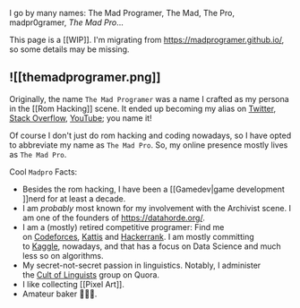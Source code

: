 I go by many names: The Mad Programer, The Mad, The Pro, madpr0gramer, *The Mad Pro*...

This page is a [[WIP]]. I'm migrating from https://madprogramer.github.io/, so some details may be missing.

![[themadprogramer.png]]
----------------

Originally, the name `The Mad Programer` was a name I crafted as my persona in the [[Rom Hacking]] scene. It ended up becoming my alias on [Twitter](https://twitter.com/TheMadProgramer), [Stack Overflow](https://stackoverflow.com/users/2089784/madprogramer), [YouTube](https://www.youtube.com/@themadpro); you name it!

Of course I don't just do rom hacking and coding nowadays, so I have opted to abbreviate my name as `The Mad Pro`. So, my online presence mostly lives as `The Mad Pro`.

Cool `Madpro` Facts:
* Besides the rom hacking, I have been a [[Gamedev|game development ]]nerd for at least a decade.
* I am _probably_ most known for my involvement with the Archivist scene. I am one of the founders of https://datahorde.org/.
* I am a (mostly) retired competitive programer: Find me on [Codeforces](https://codeforces.com/profile/themadprogramer), [Kattis](https://open.kattis.com/users/ahmet-akkoc) and [Hackerrank](https://www.hackerrank.com/themadpr0gramer). I am mostly committing to [Kaggle](https://www.kaggle.com/themadprogramer), nowadays, and that has a focus on Data Science and much less so on algorithms.
* My secret-not-secret passion in linguistics. Notably, I administer the [Cult of Linguists](https://linguistics.stackexchange.com/users/17465/madprogramer) group on Quora.
* I like collecting [[Pixel Art]].
* Amateur baker 🧑🏼‍🍳.